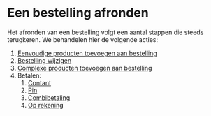 # Een bestelling afronden

Het afronden van een bestelling volgt een aantal stappen die steeds terugkeren. We behandelen hier de volgende acties:

1. [Eenvoudige producten toevoegen aan bestelling](toevoegen-aan-winkelwagen.md#simpele-producten-toevoegen)
2. [Bestelling wijzigen](toevoegen-aan-winkelwagen.md#aantal-handmatig-aanpassen)
3. [Complexe producten toevoegen aan bestelling](toevoegen-aan-winkelwagen.md#producten-met-randvoorwaarden)
4. Betalen:
   1. [Contant](contant-betalen.md)
   2. [Pin](betalen-met-pin.md)
   3. [Combibetaling](combibetaling.md)
   4. [Op rekening](betalen-op-rekening.md)

